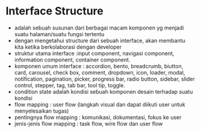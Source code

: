 # Interface Structure
* adalah sebuah susunan dari berbagai macam komponen yg menjadi suatu halaman/suatu fungsi tertentu
* dengan mengetahui structure dari sebuah interface, akan membantu kita ketika berkolaborasi dengan developer
* struktur utama interface :input component, navigasi component, information component, container component.
* komponen umum interface : accordion, bento, breadcrumb,  biutton, card, carousel, check box, comment, dropdown, icon,
loader, modal, notification, pagination, picker, progress bar, radio button, sidebar, slider control, stepper, tag, tab bar, tool tip, toggle.
* condition state adalah kondisi sebuah komponen desain terhadap suatu kondisi
* flow mapping : user flow (langkah visual dan dapat diikuti user untuk menyelesaikan tugas)
* pentingnya flow mapping : komunikasi, dokumentasi, fokus ke user
* jenis-jenis flow mapping : task flow, wire flow dan user flow

